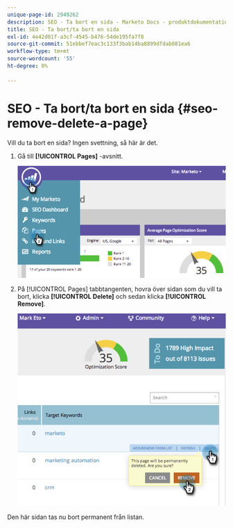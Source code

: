 ```yaml
---
unique-page-id: 2949262
description: SEO - Ta bort en sida - Marketo Docs - produktdokumentation
title: SEO - Ta bort/ta bort en sida
exl-id: 4e42d01f-a3cf-4545-b476-54de195fa7f8
source-git-commit: 51ebbef7eac3c133f3bab14ba8899dfdab081ea6
workflow-type: tm+mt
source-wordcount: '55'
ht-degree: 0%

---
```


# SEO - Ta bort/ta bort en sida {#seo-remove-delete-a-page}

Vill du ta bort en sida? Ingen svettning, så här är det.

1. Gå till **[!UICONTROL Pages]** -avsnitt.

   ![](assets/image2014-9-18-13-3a58-3a33.png)

1. På [!UICONTROL Pages] tabbtangenten, hovra över sidan som du vill ta bort, klicka **[!UICONTROL Delete]** och sedan klicka **[!UICONTROL Remove]**.

   ![](assets/image2014-9-18-13-3a58-3a39.png)

Den här sidan tas nu bort permanent från listan.
